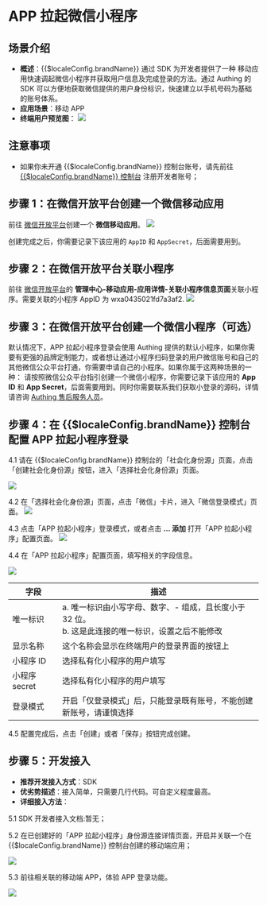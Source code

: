 # APP 拉起微信小程序

<LastUpdated />

## 场景介绍

- **概述**：{{$localeConfig.brandName}} 通过 SDK 为开发者提供了一种 移动应用快速调起微信小程序并获取用户信息及完成登录的方法。通过 Authing 的 SDK 可以方便地获取微信提供的用户身份标识，快速建立以手机号码为基础的账号体系。
- **应用场景**：移动 APP
- **终端用户预览图**：
![](./images/miniprogram0.png)


## 注意事项

- 如果你未开通 {{$localeConfig.brandName}} 控制台账号，请先前往 [{{$localeConfig.brandName}} 控制台](https://authing.cn/) 注册开发者账号；


## 步骤 1：在微信开放平台创建一个微信移动应用
前往 [微信开放平台](https://open.weixin.qq.com/cgi-bin/index?t=home/index&lang=zh_CN)创建一个 **微信移动应用**。
![](./images/open2.jpg)

创建完成之后，你需要记录下该应用的 `AppID` 和 `AppSecret`，后面需要用到。

## 步骤 2：在微信开放平台关联小程序
前往 [微信开放平台](https://open.weixin.qq.com/cgi-bin/index?t=home/index&lang=zh_CN)的 **管理中心-移动应用-应用详情-关联小程序信息页面**关联小程序。需要关联的小程序 AppID 为 wxa0435021fd7a3af2.
![](./images/miniprogram1.png)

## 步骤 3：在微信开放平台创建一个微信小程序（可选）
默认情况下，APP 拉起小程序登录会使用 Authing 提供的默认小程序，如果你需要有更强的品牌定制能力，或者想让通过小程序扫码登录的用户微信账号和自己的其他微信公众平台打通，你需要申请自己的小程序。如果你属于这两种场景的一种：
请按照微信公众平台指引创建一个微信小程序，你需要记录下该应用的 **App ID** 和 **App Secret**，后面需要用到。同时你需要联系我们获取小登录的源码，详情请咨询 <a href="mailto:csm@authing.cn">Authing 售后服务人员</a>。

## 步骤 4：在 {{$localeConfig.brandName}} 控制台配置 APP 拉起小程序登录
4.1 请在 {{$localeConfig.brandName}} 控制台的「社会化身份源」页面，点击「创建社会化身份源」按钮，进入「选择社会化身份源」页面。

![](~@imagesZhCn/guides/connections/create-social-idp.jpg)

4.2 在「选择社会化身份源」页面，点击「微信」卡片，进入「微信登录模式」页面。
![](../wechat-pc/images/add-app-1.jpg)

4.3 点击「APP 拉起小程序」登录模式，或者点击 **… 添加** 打开「APP 拉起小程序」配置页面。
![](./images/miniprogram4.jpg)

4.4 在「APP 拉起小程序」配置页面，填写相关的字段信息。

![](./images/miniprogram2.jpg)


| 字段         | 描述                                                                                                    |
| ------------ | ------------------------------------------------------------------------------------------------------- |
| 唯一标识     | a. 唯一标识由小写字母、数字、- 组成，且长度小于 32 位。<br />b. 这是此连接的唯一标识，设置之后不能修改  |
| 显示名称     | 这个名称会显示在终端用户的登录界面的按钮上                                                              |
| 小程序 ID    | 选择私有化小程序的用户填写                                                                    |
| 小程序 secret  | 选择私有化小程序的用户填写                                                                                     |
| 登录模式     | 开启「仅登录模式」后，只能登录既有账号，不能创建新账号，请谨慎选择                                      |

4.5 配置完成后，点击「创建」或者「保存」按钮完成创建。


## 步骤 5：开发接入

- **推荐开发接入方式**：SDK 
- **优劣势描述**：接入简单，只需要几行代码。可自定义程度最高。
- **详细接入方法**：
 
 5.1 SDK 开发者接入文档:暂无；

 5.2 在已创建好的「APP 拉起小程序」身份源连接详情页面，开启并关联一个在 {{$localeConfig.brandName}} 控制台创建的移动端应用；
 
 ![](./images/miniprogram3.jpg)

 5.3 前往相关联的移动端 APP，体验 APP 登录功能。

  ![](./images/miniprogram0.png)
  
